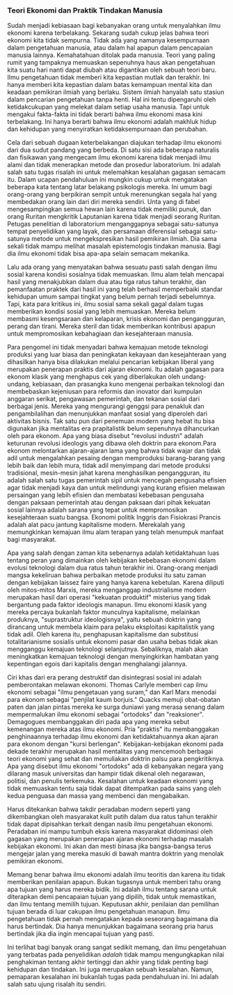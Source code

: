 ### Teori Ekonomi dan Praktik Tindakan Manusia

Sudah menjadi kebiasaan bagi kebanyakan orang untuk menyalahkan ilmu ekonomi karena terbelakang. Sekarang sudah cukup jelas bahwa teori ekonomi kita tidak sempurna. Tidak ada yang namanya kesempurnaan dalam pengetahuan manusia, atau dalam hal apapun dalam pencapaian manusia lainnya. Kemahatahuan ditolak pada manusia. Teori yang paling rumit yang tampaknya memuaskan sepenuhnya haus akan pengetahuan kita suatu hari nanti dapat diubah atau digantikan oleh sebuah teori baru. Ilmu pengetahuan tidak memberi kita kepastian mutlak dan terakhir. Ini hanya memberi kita kepastian dalam batas kemampuan mental kita dan keadaan pemikiran ilmiah yang berlaku. Sistem ilmiah hanyalah satu stasiun dalam pencarian pengetahuan tanpa henti. Hal ini tentu dipengaruhi oleh ketidakcukupan yang melekat dalam setiap usaha manusia. Tapi untuk mengakui fakta-fakta ini tidak berarti bahwa ilmu ekonomi masa kini terbelakang. Ini hanya berarti bahwa ilmu ekonomi adalah makhluk hidup dan kehidupan yang menyiratkan ketidaksempurnaan dan perubahan.

Cela dari sebuah dugaan keterbelakangan diajukan terhadap ilmu ekonomi dari dua sudut pandang yang berbeda. Di satu sisi ada beberapa naturalis dan fisikawan yang mengecam ilmu ekonomi karena tidak menjadi ilmu alami dan tidak menerapkan metode dan prosedur laboratorium. Ini adalah salah satu tugas risalah ini untuk melemahkan kesalahan gagasan semacam itu. Dalam ucapan pendahuluan ini mungkin cukup untuk mengatakan beberapa kata tentang latar belakang psikologis mereka. Ini umum bagi orang-orang yang berpikiran sempit untuk merenungkan segala hal yang membedakan orang lain dari diri mereka sendiri. Unta yang di fabel mengesampingkan semua hewan lain karena tidak memiliki punuk, dan orang Ruritan mengkritik Laputanian karena tidak menjadi seorang Ruritan. Petugas penelitian di laboratorium menganggapnya sebagai satu-satunya tempat penyelidikan yang layak, dan persamaan diferensial sebagai satu-satunya metode untuk mengekspresikan hasil pemikiran ilmiah. Dia sama sekali tidak mampu melihat masalah epistemologis tindakan manusia. Bagi dia ilmu ekonomi tidak bisa apa-apa selain semacam mekanika.

Lalu ada orang yang menyatakan bahwa sesuatu pasti salah dengan ilmu sosial karena kondisi sosialnya tidak memuaskan. Ilmu alam telah mencapai hasil yang menakjubkan dalam dua atau tiga ratus tahun terakhir, dan pemanfaatan praktek dari hasil ini yang telah berhasil memperbaiki standar kehidupan umum sampai tingkat yang belum pernah terjadi sebelumnya. Tapi, kata para kritikus ini, ilmu sosial sama sekali gagal dalam tugas memberikan kondisi sosial yang lebih memuaskan. Mereka belum membasmi kesengsaraan dan kelaparan, krisis ekonomi dan pengangguran, perang dan tirani. Mereka steril dan tidak memberikan kontribusi apapun untuk mempromosikan kebahagiaan dan kesejahteraan manusia.

Para pengomel ini tidak menyadari bahwa kemajuan metode teknologi produksi yang luar biasa dan peningkatan kekayaan dan kesejahteraan yang dihasilkan hanya bisa dilakukan melalui pencarian kebijakan liberal yang merupakan penerapan praktis dari ajaran ekonomi. Itu adalah gagasan para ekonom klasik yang menghapus cek yang diberlakukan oleh undang-undang, kebiasaan, dan prasangka kuno mengenai perbaikan teknologi dan membebaskan kejeniusan para reformis dan inovator dari kumpulan anggaran serikat, pengawasan pemerintah, dan tekanan sosial dari berbagai jenis. Mereka yang mengurangi genggsi para penakluk dan pengambilalihan dan menunjukkan manfaat sosial yang diperoleh dari aktivitas bisnis. Tak satu pun dari penemuan modern yang hebat itu bisa digunakan jika mentalitas era prapitalistik belum sepenuhnya dihancurkan oleh para ekonom. Apa yang biasa disebut "revolusi industri" adalah keturunan revolusi ideologis yang dibawa oleh doktrin para ekonom.Para ekonom melontarkan ajaran-ajaran lama yang bahwa tidak wajar dan tidak adil untuk mengalahkan pesaing dengan memproduksi barang-barang yang lebih baik dan lebih mura, tidak adil menyimpang dari metode produksi tradisional, mesin-mesin  jahat karena menghasilkan pengangguran, itu adalah salah satu tugas pemerintah sipil untuk mencegah pengusaha efisien agar tidak menjadi kaya dan untuk melindungi yang kurang efisien melawan persaingan yang lebih efisien dan membatasi kebebasan pengusaha dengan paksaan pemerintah atau dengan paksaan dari pihak kekuatan sosial lainnya adalah sarana yang tepat untuk mempromosikan kesejahteraan suatu bangsa. Ekonomi politik Inggris dan Fisiokrasi Prancis adalah alat pacu jantung kapitalisme modern. Merekalah yang memungkinkan kemajuan ilmu alam terapan yang telah menumpuk manfaat bagi masyarakat.

Apa yang salah dengan zaman kita sebenarnya adalah ketidaktahuan luas tentang peran yang dimainkan oleh kebijakan kebebasan ekonomi dalam evolusi teknologi dalam dua ratus tahun terakhir ini. Orang-orang menjadi mangsa kekeliruan bahwa perbaikan metode produksi itu satu zaman dengan kebijakan laissez faire yang hanya karena kebetulan. Karena diliputi oleh mitos-mitos Marxis, mereka menganggap industrialisme modern merupakan hasil dari operasi "kekuatan produktif" misterius yang tidak bergantung pada faktor ideologis manapun. Ilmu ekonomi klasik yang mereka percaya bukanlah faktor munculnya kapitalisme, melainkan produknya, "suprastruktur ideologisnya", yaitu sebuah doktrin yang dirancang untuk membela klaim para pelaku eksploitasi kapitalistik yang tidak adil. Oleh karena itu, penghapusan kapitalisme dan substitusi totalitarianisme sosialis untuk ekonomi pasar dan usaha bebas tidak akan mengganggu kemajuan teknologi selanjutnya. Sebaliknya, malah akan meningkatkan kemajuan teknologi dengan menyingkirkan hambatan yang kepentingan egois dari kapitalis dengan menghalangi jalannya.

Ciri khas dari era perang destruktif dan disintegrasi sosial ini adalah pemberontakan melawan ekonomi. Thomas Carlyle memberi cap ilmu ekonomi sebagai "ilmu pengetauan yang suram," dan Karl Marx menodai para ekonom sebagai "penjilat kaum borjuis." Quacks memuji obat-obatan paten dan jalan pintas mereka ke surga duniawi yang merasa senang dalam mempermalukan ilmu ekonomi sebagai "ortodoks" dan "reaksioner". Demagogues membanggakan diri pada apa yang mereka sebut kemenangan mereka atas ilmu ekonomi. Pria "praktis" itu membanggakan penghinaannya terhadap ilmu ekonomi dan ketidaktahuannya akan ajaran para ekonom dengan "kursi berlengan". Kebijakan-kebijakan ekonomi pada dekade terakhir merupakan hasil mentalitas yang mencemooh berbagai teori ekonomi yang sehat dan memuliakan doktrin palsu para pengkritiknya. Apa yang disebut ilmu ekonomi "ortodoks" ada di kebanyakan negara yang dilarang masuk universitas dan hampir tidak dikenal oleh negarawan, politisi, dan penulis terkemuka. Kesalahan untuk keadaan ekonomi yang tidak memuaskan tentu saja tidak dapat ditempatkan pada sains yang oleh kedua penguasa dan massa yang membenci dan mengabaikan.

Harus ditekankan bahwa takdir peradaban modern seperti yang dikembangkan oleh masyarakat kulit putih dalam dua ratus tahun terakhir tidak dapat dipisahkan terkait dengan nasib ilmu pengetahuan ekonomi. Peradaban ini mampu tumbuh eksis karena masyarakat didominasi oleh gagasan yang merupakan penerapan ajaran ekonomi terhadap masalah kebijakan ekonomi. Ini akan dan mesti binasa jika bangsa-bangsa terus mengejar jalan yang mereka masuki di bawah mantra doktrin yang menolak pemikiran ekonomi.

Memang benar bahwa ilmu ekonomi adalah ilmu teoritis dan karena itu tidak memberikan penilaian apapun. Bukan tugasnya untuk memberi tahu orang apa tujuan yang harus mereka bidik. Ini adalah ilmu tentang sarana untuk diterapkan demi pencapaian tujuan yang dipilih, tidak untuk memastikan, dan ilmu tentang memilih tujuan. Keputusan akhir, penilaian dan pemilihan tujuan berada di luar cakupan ilmu pengetahuan manapun. Ilmu pengetahuan tidak pernah mengatakan kepada seseorang bagaimana dia harus bertindak. Dia hanya menunjukkan bagaimana seorang pria harus bertindak jika dia ingin mencapai tujuan yang pasti.

Ini terlihat bagi banyak orang sangat sedikit memang, dan ilmu pengetahuan yang terbatas pada penyelidikan *adalah* tidak mampu mengungkapkan nilai penghakiman tentang akhir tertinggi dan akhir yang tidak penting bagi kehidupan dan tindakan. Ini juga merupakan sebuah kesalahan. Namun, pemaparan kesalahan ini bukanlah tugas pada pendahuluan ini. Ini adalah salah satu ujung risalah itu sendiri.
